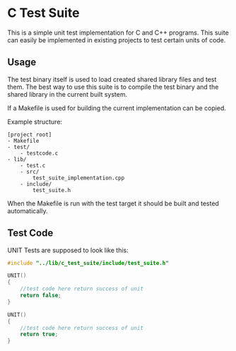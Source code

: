 # C Test Suite

This is a simple unit test implementation for C and C++ programs.
This suite can easily be implemented in existing projects to test certain units
of code.

## Usage

The test binary itself is used to load created shared library files and test 
them. The best way to use this suite is to compile the test binary and the shared 
library in the current built system. 

If a Makefile is used for building the current implementation can be copied.

Example structure:

```
[project root]
- Makefile
- test/
    - testcode.c
- lib/
    - test.c
    - src/
        test_suite_implementation.cpp 
    - include/
        test_suite.h
```

When the Makefile is run with the test target it should be built and tested 
automatically.

## Test Code

UNIT Tests are supposed to look like this: 

```c
#include "../lib/c_test_suite/include/test_suite.h"

UNIT()
{
    //test code here return success of unit
    return false;
}

UNIT()
{
    //test code here return success of unit
    return true;
}
```
